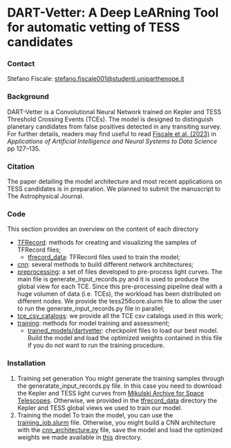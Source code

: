 # DART-Vetter: A Deep LeARning Tool for automatic vetting of TESS candidates

### Contact
Stefano Fiscale: stefano.fiscale001@studenti.uniparthenope.it

### Background
DART-Vetter is a Convolutional Neural Network trained on Kepler and TESS Threshold Crossing Events (TCEs). The model is designed to distinguish planetary candidates from false positives detected in any transiting survey. 
For further details, readers may find useful to read <a href="https://link.springer.com/chapter/10.1007/978-981-99-3592-5_12">Fiscale et al. (2023)</a> in <i>Applications of Artificial Intelligence and Neural Systems to Data Science</i> pp 127–135.

### Citation
The paper detailing the model architecture and most recent applications on TESS candidates is in preparation. We planned to submit the manuscript to The Astrophysical Journal.

### Code
This section provides an overview on the content of each directory
- <a href="https://github.com/stefanofisc/dartvetter/tree/main/TFRecord">TFRecord</a>: methods for creating and visualizing the samples of TFRecord files;
     - <a href="https://github.com/stefanofisc/dartvetter/tree/main/TFRecord/tfrecord_data">tfrecord_data</a>: TFRecord files used to train the model;
- <a href="https://github.com/stefanofisc/dartvetter/tree/main/cnn">cnn</a>: several methods to build different network architectures;
- <a href="https://github.com/stefanofisc/dartvetter/tree/main/preprocessing">preprocessing</a>: a set of files developed to pre-process light curves. The main file is generate_input_records.py and it is used to produce the global view for each TCE. Since this pre-processing pipeline deal with a huge volumen of data (i.e. TCEs), the workload has been distributed on different nodes. We provide the tess256core.slurm file to allow the user to run the generate_input_records.py file in parallel;
- <a href="https://github.com/stefanofisc/dartvetter/tree/main/tce_csv_catalogs">tce_csv_catalogs</a>: we provide all the TCE csv catalogs used in this work;
- <a href="https://github.com/stefanofisc/dartvetter/tree/main/training">training</a>: methods for model training and assessment;
    - <a href="https://github.com/stefanofisc/dartvetter/tree/main/training/trained_models/dartvetter">trained_models/dartvetter</a>: checkpoint files to load our best model. Build the model and load the optimized weights contained in this file if you do not want to run the training procedure.

### Installation
1. Training set generation
   You might generate the training samples through the generatate_input_records.py file. In this case you need to download the Kepler and TESS light curves from <a href="https://mast.stsci.edu/portal/Mashup/Clients/Mast/Portal.html">Mikulski Archive for Space Telescopes</a>. Otherwise, we provided in the <a href="https://github.com/stefanofisc/dartvetter/tree/main/TFRecord/tfrecord_data">tfrecord_data</a> directory the Kepler and TESS global views we used to train our model.
2. Training the model
   To train the model, you can use the <a href="https://github.com/stefanofisc/dartvetter/blob/main/training/training_job.slurm">training_job.slurm</a> file. Otherwise, you might build a CNN architecture with the <a href="https://github.com/stefanofisc/dartvetter/blob/main/cnn/cnn_architecture.py">cnn_architecture.py</a> file, save the model and load the optimized weights we made available in <a href="https://github.com/stefanofisc/dartvetter/tree/main/training/trained_models/dartvetter">this</a> directory.
